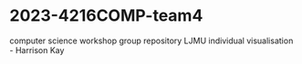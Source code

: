 # 2023-4216COMP-team4
computer science workshop group repository LJMU
individual visualisation - Harrison Kay
